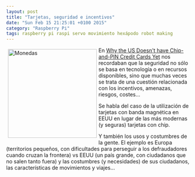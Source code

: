 ```yaml
---
layout: post
title: "Tarjetas, seguridad e incentivos"
date: "Sun Feb 15 21:25:01 +0100 2015"
category: "Raspberry Pi"
tags: raspberry pi raspi servo movimiento hexápodo robot making
---
```





<a href="https://www.flickr.com/photos/fernand0/3042173272/" title="Monedas"><img src="https://farm4.staticflickr.com/3254/3042173272_7b1ba345e7_m.jpg" width="240"  alt="Monedas" style="float:left; margin:5px"></a>
En [Why the US Doesn't have Chip-and-PIN Credit Cards Yet](https://www.cs.columbia.edu/~smb/blog/2014-02/2014-02-05.html) nos recordaban que la seguridad no sólo se basa en tecnología o en recursos disponibles, sino que muchas veces se trata de una cuestión relacionada con los incentivos, amenazas, riesgos, costes...

Se habla del caso de la utilización de tarjetas con banda magnética en EEUU en lugar de las más modernas (y seguras) tarjetas con chip.

Y también los usos y costumbres de la gente. El ejemplo es Europa (territorios pequeños, con dificultades para perseguir a los defraudadores cuando cruzan la frontera) vs EEUU (un país grande, con ciudadanos que no salen tanto fuera) y las costumbres (y necesidades) de sus ciudadanos, las características de movimientos y viajes...

